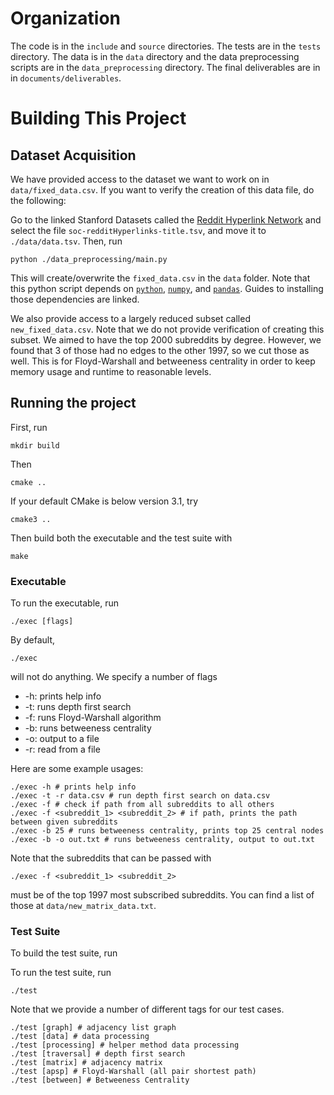 # Organization
The code is in the `include` and `source` directories. The tests are in the `tests` directory. The data is in the `data` directory and the data preprocessing scripts are in the `data_preprocessing` directory. The final deliverables are in in `documents/deliverables`. 

# Building This Project

## Dataset Acquisition
We have provided access to the dataset we want to work on in `data/fixed_data.csv`. If you want to verify the creation of this data file, do the following:

Go to the linked Stanford Datasets called the [Reddit Hyperlink Network](http://snap.stanford.edu/data/soc-RedditHyperlinks.html) and select the file `soc-redditHyperlinks-title.tsv`, and move it to 
`./data/data.tsv`. Then, run 
```
python ./data_preprocessing/main.py
```
This will create/overwrite the `fixed_data.csv` in the `data` folder. Note that this python script depends on [`python`](https://www.python.org/downloads/), [`numpy`](https://numpy.org/install/), and [`pandas`](https://pandas.pydata.org/docs/getting_started/install.html). Guides to installing those dependencies are linked. 

We also provide access to a largely reduced subset called `new_fixed_data.csv`. Note that we do not provide verification of creating this subset. We aimed to have the top 2000 subreddits by degree. However, we found that 3 of those had no edges to the other 1997, so we cut those as well. This is for Floyd-Warshall and betweeness centrality in order to keep memory usage and runtime to reasonable levels. 
## Running the project
First, run
```
mkdir build
```
Then
```
cmake ..
```
If your default CMake is below version 3.1, try
```
cmake3 ..
```
Then build both the executable and the test suite with
```
make
```
### Executable
To run the executable, run
```
./exec [flags]
```
By default, 
```
./exec
```
will not do anything. 
We specify a number of flags 
* -h: prints help info
* -t: runs depth first search
* -f: runs Floyd-Warshall algorithm
* -b: runs betweeness centrality
* -o: output to a file
* -r: read from a file

Here are some example usages:
```
./exec -h # prints help info
./exec -t -r data.csv # run depth first search on data.csv
./exec -f # check if path from all subreddits to all others
./exec -f <subreddit_1> <subreddit_2> # if path, prints the path between given subreddits
./exec -b 25 # runs betweeness centrality, prints top 25 central nodes
./exec -b -o out.txt # runs betweeness centrality, output to out.txt
```
Note that the subreddits that can be passed with 
```
./exec -f <subreddit_1> <subreddit_2>
```
must be of the top 1997 most subscribed subreddits. You can find a list of those at `data/new_matrix_data.txt`. 

### Test Suite
To build the test suite, run

To run the test suite, run
```
./test
```
Note that we provide a number of different tags for our test cases. 
```
./test [graph] # adjacency list graph
./test [data] # data processing
./test [processing] # helper method data processing
./test [traversal] # depth first search
./test [matrix] # adjacency matrix
./test [apsp] # Floyd-Warshall (all pair shortest path)
./test [between] # Betweeness Centrality
```